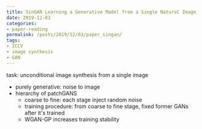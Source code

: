 ```yaml
---
title: SinGAN Learning a Generative Model from a Single Natural Image
date: 2019-12-03
categories:
- paper-reading
permalink: /posts/2019/12/03/paper_singan/
tags:
- ICCV
- image synthesis
- GAN
---
```


task: unconditional image synthesis from a single image
- purely generative: noise to image
- hierarchy of patchGANS
    - coarse to fine: each stage inject random noise
    - training procedure: from coarse to fine stage, fixed former GANs after it's trained
    - WGAN-GP increases training stability
